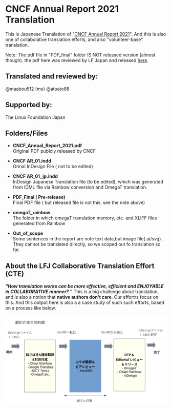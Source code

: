 # CNCF Annual Report 2021 Translation 

This is Japanese Translation of "[CNCF Annual Report 2021](https://www.cncf.io/wp-content/uploads/2022/01/CNCF_Annual_Report_2021.pdf)".
And this is also one of collabolative translation efforts, and also "volunteer-base" translation. 


Note: The pdf file in "PDF_final" folder IS NOT released version (almost though). the pdf here was reviewed by LF Japan and released [here](https://www.cncf.io/reports/cncf-annual-report-2021/). 

## Translated and reviewed by:
@maabou512 (me)  @atoato88

## Supported by:
The Linux Foundation Japan


## Folders/Files

- **CNCF_Annual_Report_2021.pdf**<br>
Original PDF publcly released by CNCF

- **CNCF AR_01.indd**<br>
Orinal InDesign File ( not to be edited) 

- **CNCF AR_01_jp.indd**<br>
InDesign Japanese Translation file (to be edited), which was generated from IDML file via Rainbow conversion and OmegaT translation. 

- **PDF_Final ( Pre-release)**<br>
Final PDF file ( but released file is not this. see the note above) 

- **omegaT_rainbow**<br>
The folder in which omegaT translation memory, etc. and XLIFF files generated from Rainbow

- **Out_of_scope**<br>
Some sentences in the report are note text data,but image file(.ai/svg) . They cannot be translated directly, so we scoped out fo translation so far.

## About the LFJ Collaborative Translation Effort (CTE) 

***"How translation works can be more effective, efficient and ENJOYABLE in COLLABORATIVE manner? "*** 
This is a big challenge about translation, and is also a notion that **native authors don't care**. Our effortrs focus on this. And this output here is also a a case study of such such efforts, based on a process like below. 

![CTE trial](./imgs/CTE_trial_process.png)


